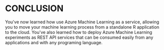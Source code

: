 <page title="Conclusion"/>

CONCLUSION
====

You've now learned how use Azure Machine Learning as a service, allowing you to move your machine learning process from a standalone R application to the cloud. You've also learned how to deploy Azure Machine Learning experiments as REST API services that can be consumed easily from any applications and with any programing language.